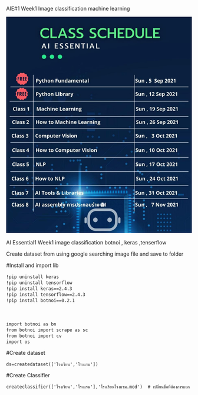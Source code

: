 AIE#1 Week1 Image classification machine learning

![alt text](https://github.com/Hakulani/AIE-1W1MLimgclassification/blob/main/rferfge.JPG?raw=true)


AI Essential1 Week1 image classification botnoi ,  keras ,tenserflow

Create dataset from using google searching image file and save to folder

#Install and import lib
```
!pip uninstall keras
!pip uninstall tensorflow
!pip install keras==2.4.3
!pip install tensorflow==2.4.3
!pip install botnoi==0.2.1



import botnoi as bn
from botnoi import scrape as sc
from botnoi import cv
import os

```

#Create dataset

```
ds=createdataset(['โรงเรียน','โรงแรม'])

```
 
#Create  Classifier
```
createclassifier(['โรงเรียน','โรงแรม'],'โรงเรียนโรงแรม.mod')  # เปลี่ยนชื่อที่ต้องการแยก
```
